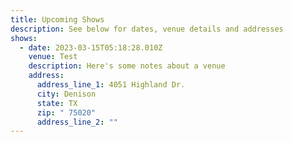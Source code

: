 ```yaml
---
title: Upcoming Shows
description: See below for dates, venue details and addresses
shows:
  - date: 2023-03-15T05:18:28.010Z
    venue: Test
    description: Here's some notes about a venue
    address:
      address_line_1: 4051 Highland Dr.
      city: Denison
      state: TX
      zip: " 75020"
      address_line_2: ""
---
```

